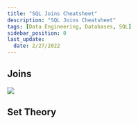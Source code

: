 ```yaml
---
title: "SQL Joins Cheatsheet"
description: "SQL Joins Cheatsheet"
tags: [Data Engineering, Databases, SQL]
sidebar_position: 0
last_update:
  date: 2/27/2022
---
```


## Joins 

![](/img/docs/cheatsheet-sql-joinsss.png)


## Set Theory 

